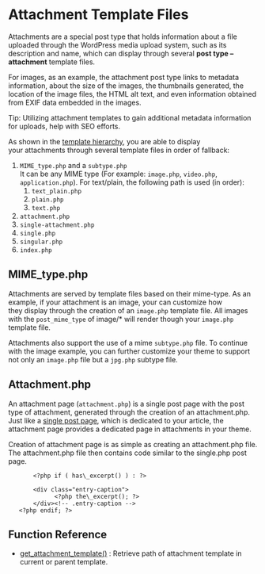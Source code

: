 # Attachment Template Files

Attachments are a special post type that holds information about a file uploaded through the WordPress media upload system, such as its description and name, which can display through several **post type – attachment** template files.

For images, as an example, the attachment post type links to metadata information, about the size of the images, the thumbnails generated, the location of the image files, the HTML alt text, and even information obtained from EXIF data embedded in the images.

Tip: Utilizing attachment templates to gain additional metadata information for uploads, help with SEO efforts.

As shown in the [template hierarchy](https://developer.wordpress.org/themes/basics/template-hierarchy/#visual-overview), you are able to display your attachments through several template files in order of fallback:

1.  `MIME_type.php` and a `subtype.php`  
    It can be any MIME type (For example: `image.php`, `video.php`, `application.php`). For text/plain, the following path is used (in order):
    1.  `text_plain.php`
    2.  `plain.php`
    3.  `text.php`
2.  `attachment.php`
3.  `single-attachment.php`
4.  `single.php`
5.  `singular.php`
6.  `index.php`

## MIME\_type.php

Attachments are served by template files based on their mime-type. As an example, if your attachment is an image, your can customize how they display through the creation of an `image.php` template file. All images with the `post_mime_type` of image/\* will render though your `image.php` template file.

Attachments also support the use of a mime `subtype.php` file. To continue with the image example, you can further customize your theme to support not only an `image.php` file but a `jpg.php` subtype file.

## Attachment.php

An attachment page (`attachment.php`) is a single post page with the post type of attachment, generated through the creation of an attachment.php. Just like a [single post page](https://developer.wordpress.org/themes/template-files-section/post-template-files/#single-php), which is dedicated to your article, the attachment page provides a dedicated page in attachments in your theme.

Creation of attachment page is as simple as creating an attachment.php file. The attachment.php file then contains code similar to the single.php post page.

<div class="entry-attachment">
       <?php $image\_size = apply\_filters( 'wporg\_attachment\_size', 'large' ); 
             echo wp\_get\_attachment\_image( get\_the\_ID(), $image\_size ); ?>
 
           <?php if ( has\_excerpt() ) : ?>
       
           <div class="entry-caption">
                 <?php the\_excerpt(); ?>
           </div><!-- .entry-caption -->
       <?php endif; ?>
</div><!-- .entry-attachment -->

## Function Reference

*   [get\_attachment\_template()](https://developer.wordpress.org/reference/functions/get_attachment_template/) : Retrieve path of attachment template in current or parent template.